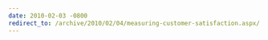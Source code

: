 ```yaml
---
date: 2010-02-03 -0800
redirect_to: /archive/2010/02/04/measuring-customer-satisfaction.aspx/
---
```

